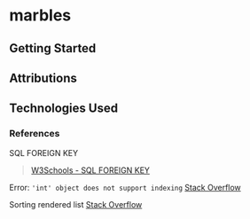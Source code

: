 # marbles

## Getting Started

## Attributions  


## Technologies Used


### References  
SQL FOREIGN KEY  
> [W3Schools - SQL FOREIGN KEY](https://www.w3schools.com/sql/sql_ref_foreign_key.asp)  

Error: `'int' object does not support indexing`
[Stack Overflow](https://stackoverflow.com/a/18345864/25952288)

Sorting rendered list
[Stack Overflow](https://stackoverflow.com/a/43572944/25952288)